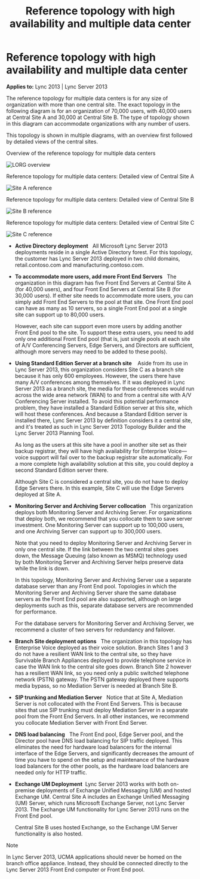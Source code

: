 ﻿---
title: Reference topology with high availability and multiple data center
TOCTitle: Reference topology with high availability and multiple data center
ms:assetid: 1e63f4ec-823a-4c39-b124-ea7ee729bb71
ms:mtpsurl: https://msdn.microsoft.com/library/Dn465973(v=office.15)
ms:contentKeyID: 57102667
ms.date: 07/25/2014
mtps_version: v=office.15
---

# Reference topology with high availability and multiple data center


**Applies to:** Lync 2013 | Lync Server 2013

The reference topology for multiple data centers is for any size of organization with more than one central site. The exact topology in the following diagram is for an organization of 70,000 users, with 40,000 users at Central Site A and 30,000 at Central Site B. The type of topology shown in this diagram can accommodate organizations with any number of users.

This topology is shown in multiple diagrams, with an overview first followed by detailed views of the central sites.

Overview of the reference topology for multiple data centers

  
![LORG overview](images/Dn465973.LORG_overview(Office.15).jpg "LORG overview")

Reference topology for multiple data centers: Detailed view of Central Site A

  
![Site A reference](images/Dn465973.LORG_SiteA_Ref_Topology(Office.15).jpg "Site A reference")

Reference topology for multiple data centers: Detailed view of Central Site B

  
![Site B reference](images/Dn465973.LORG_SiteB_Ref_Topology(Office.15).jpg "Site B reference")

Reference topology for multiple data centers: Detailed view of Central Site C

  
![Site C reference](images/Dn465973.LORG_SiteC_Ref_Topology(Office.15).jpg "Site C reference")

  - **Active Directory deployment**   All Microsoft Lync Server 2013 deployments reside in a single Active Directory forest. For this topology, the customer has Lync Server 2013 deployed in two child domains, retail.contoso.com and manufacturing.contoso.com.

  - **To accommodate more users, add more Front End Servers**   The organization in this diagram has five Front End Servers at Central Site A (for 40,000 users), and four Front End Servers at Central Site B (for 30,000 users). If either site needs to accommodate more users, you can simply add Front End Servers to the pool at that site. One Front End pool can have as many as 10 servers, so a single Front End pool at a single site can support up to 80,000 users.
    
    However, each site can support even more users by adding another Front End pool to the site. To support these extra users, you need to add only one additional Front End pool (that is, just single pools at each site of A/V Conferencing Servers, Edge Servers, and Directors are sufficient, although more servers may need to be added to these pools).

  - **Using Standard Edition Server at a branch site**    Aside from its use in Lync Server 2013, this organization considers Site C as a branch site because it has only 600 employees. However, the users there have many A/V conferences among themselves. If it was deployed in Lync Server 2013 as a branch site, the media for these conferences would run across the wide area network (WAN) to and from a central site with A/V Conferencing Server installed. To avoid this potential performance problem, they have installed a Standard Edition server at this site, which will host these conferences. And because a Standard Edition server is installed there, Lync Server 2013 by definition considers it a central site, and it's treated as such in Lync Server 2013 Topology Builder and the Lync Server 2013 Planning Tool.
    
    As long as the users at this site have a pool in another site set as their backup registrar, they will have high availability for Enterprise Voice—voice support will fail over to the backup registrar site automatically. For a more complete high availability solution at this site, you could deploy a second Standard Edition server there.
    
    Although Site C is considered a central site, you do not have to deploy Edge Servers there. In this example, Site C will use the Edge Servers deployed at Site A.

  - **Monitoring Server and Archiving Server collocation**   This organization deploys both Monitoring Server and Archiving Server. For organizations that deploy both, we recommend that you collocate them to save server investment. One Monitoring Server can support up to 100,000 users, and one Archiving Server can support up to 300,000 users.
    
    Note that you need to deploy Monitoring Server and Archiving Server in only one central site. If the link between the two central sites goes down, the Message Queuing (also known as MSMQ) technology used by both Monitoring Server and Archiving Server helps preserve data while the link is down.
    
    In this topology, Monitoring Server and Archiving Server use a separate database server than any Front End pool. Topologies in which the Monitoring Server and Archiving Server share the same database servers as the Front End pool are also supported, although on large deployments such as this, separate database servers are recommended for performance.
    
    For the database servers for Monitoring Server and Archiving Server, we recommend a cluster of two servers for redundancy and failover.

  - **Branch Site deployment options**   The organization in this topology has Enterprise Voice deployed as their voice solution. Branch Sites 1 and 3 do not have a resilient WAN link to the central site, so they have Survivable Branch Appliances deployed to provide telephone service in case the WAN link to the central site goes down. Branch Site 2 however has a resilient WAN link, so you need only a public switched telephone network (PSTN) gateway. The PSTN gateway deployed there supports media bypass, so no Mediation Server is needed at Branch Site B.

  - **SIP trunking and Mediation Server**   Notice that at Site A, Mediation Server is not collocated with the Front End Servers. This is because sites that use SIP trunking must deploy Mediation Server in a separate pool from the Front End Servers. In all other instances, we recommend you collocate Mediation Server with Front End Server.

  - **DNS load balancing**   The Front End pool, Edge Server pool, and the Director pool have DNS load balancing for SIP traffic deployed. This eliminates the need for hardware load balancers for the internal interface of the Edge Servers, and significantly decreases the amount of time you have to spend on the setup and maintenance of the hardware load balancers for the other pools, as the hardware load balancers are needed only for HTTP traffic.

  - **Exchange UM Deployment**  Lync Server 2013 works with both on-premise deployments of Exchange Unified Messaging (UM) and hosted Exchange UM. Central Site A includes an Exchange Unified Messaging (UM) Server, which runs Microsoft Exchange Server, not Lync Server 2013. The Exchange UM functionality for Lync Server 2013 runs on the Front End pool.
    
    Central Site B uses hosted Exchange, so the Exchange UM Server functionality is also hosted.


> [!NOTE]
> <P>In Lync Server 2013, UCMA applications should never be homed on the branch office appliance. Instead, they should be connected directly to the Lync Server 2013 Front End computer or Front End pool.</P>


